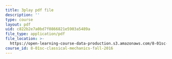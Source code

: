 ```yaml
---
title: 3play pdf file
description: ''
type: course
layout: pdf
uid: c822b2e7a0bd7f0866821e5903a5489a
file_type: application/pdf
file_location: >-
  https://open-learning-course-data-production.s3.amazonaws.com/8-01sc-classical-mechanics-fall-2016/c822b2e7a0bd7f0866821e5903a5489a_uRUAnKCyyig.pdf
course_id: 8-01sc-classical-mechanics-fall-2016
---
```


